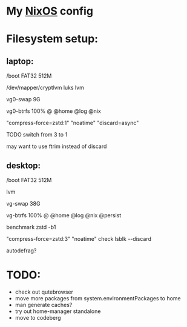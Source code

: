 # My [NixOS](https://nixos.org) config

# Filesystem setup:

## laptop:

/boot FAT32 512M

/dev/mapper/cryptlvm luks lvm

vg0-swap 9G

vg0-btrfs 100% @ @home @log @nix

"compress-force=zstd:1" "noatime" "discard=async"

TODO switch from 3 to 1

may want to use ftrim instead of discard

## desktop:

/boot FAT32 512M

lvm

vg-swap 38G

vg-btrfs 100% @ @home @log @nix @persist

benchmark zstd -b1

"compress-force=zstd:3" "noatime" check lsblk --discard

autodefrag? 

# TODO:

- check out qutebrowser
- move more packages from system.environmentPackages to home
- man generate caches?
- try out home-manager standalone
- move to codeberg

